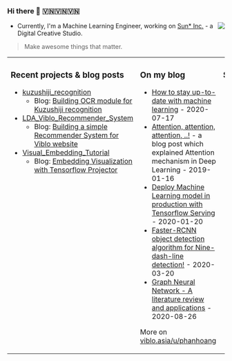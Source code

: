 ### Hi there 👋 🇻🇳🇻🇳🇻🇳

<a href="#">
<img align="right" src="https://github-readme-stats.vercel.app/api?username=huyhoang17&show_icons=true&theme=tokyonight">
</a>

- Currently, I'm a Machine Learning Engineer, working on [Sun* Inc.](https://sun-asterisk.vn/) - a Digital Creative Studio. 

> Make awesome things that matter.

<table><tr><td valign="top" width="33%">

### Recent projects & blog posts
* [kuzushiji_recognition](https://github.com/huyhoang17/kuzushiji_recognition)
    - Blog: [Building OCR module for Kuzushiji recognition](viblo.asia/p/v3m5wpngko7)
* [LDA_Viblo_Recommender_System](https://github.com/huyhoang17/LDA_Viblo_Recommender_System)
    - Blog: [Building a simple Recommender System for Viblo website](https://viblo.asia/p/YWOZrgLYlQ0)
* [Visual_Embedding_Tutorial](https://github.com/huyhoang17/Visual_Embedding_Tutorial)
    - Blog: [Embedding Visualization with Tensorflow Projector](https://viblo.asia/p/924lJAAzZPM)
</td><td valign="top" width="34%">

### On my blog
* [How to stay up-to-date with machine learning](https://viblo.asia/p/maGK7mBxlj2) - 2020-07-17
* [Attention, attention, attention, ..!](https://viblo.asia/p/eW65GPJYKDO) - a blog post which explained Attention mechanism in Deep Learning - 2019-01-16
* [Deploy Machine Learning model in production with Tensorflow Serving](https://viblo.asia/p/XL6lAvvN5ek) - 2020-01-20
* [Faster-RCNN object detection algorithm for Nine-dash-line detection!](https://viblo.asia/p/bJzKmREOZ9N) - 2020-03-20
* [Graph Neural Network - A literature review and applications](https://viblo.asia/p/6J3ZgP0qlmB) - 2020-08-26

More on [viblo.asia/u/phanhoang](https://viblo.asia/u/phanhoang)
</td><td valign="top" width="33%">

### Social links
* [twitter/\_\_phanhoang__](https://twitter.com/__phanhoang__) 
* [linkedin/phanhoang](https://www.linkedin.com/in/phanhoang)
* [viblo.asia/phanhoang](https://viblo.asia/u/phanhoang)
* ![Imgur](https://i.imgur.com/K0oLrYv.jpg)
</td></tr></table>
